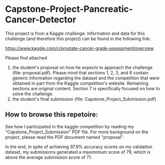 # Capstone-Project-Pancreatic-Cancer-Detector

This project is from a Kaggle challenge. Information and data for this challenge (and therefore this project) can be found in the following link:

https://www.kaggle.com/c/prostate-cancer-grade-assessment/overview

Please find attached 
1) the student's proposal on how he expects to approach the challenge (file: proposal.pdf). Please mind that sections 1, 2, 3, and 6 contain generic information regarding the dataset and the competition that were obtained in part from the Kaggle competition's website. Remaining sections are original content. Section 7 is specifically focused on how to solve the challenge.
2) the student's final submission (file: Capstone_Project_Submission.pdf)

## How to browse this repetoire:

See how I participated in the kaggle competition by reading my "Capstone_Project_Submission" PDF file. For more background on the project, please read the PDF document named "proposal".

In the end, in spite of achieving 97.9% accuracy scores on my validation dataset, my submissions generated a maximimum score of 79, which is above the average submission score of 71.
